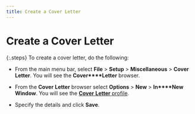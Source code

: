 ```yaml
---
title: Create a Cover Letter
---
```


# Create a Cover Letter


{:.steps}
To create a cover letter, do the following:

- From the main  menu bar, select **File** > **Setup** > **Miscellaneous**  > **Cover** **Letter**.  You will see the **Cover****Letter** browser.


- From  the **Cover** **Letter**  browser select **Options** > **New** > **In****New** **Window**.  You will see the [**Cover** **Letter**  profile]({{site.bp_baseurl}}/doc-cover/create-a-cover-letter/the_cover_letter_profile_bp_step_by_step.html).
- Specify  the details and click **Save**.

